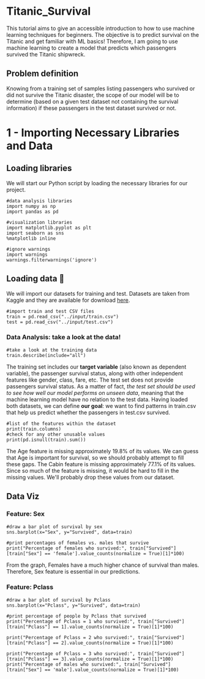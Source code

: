 # Titanic_Survival
This tutorial aims to give an accessible introduction to how to use machine learning techniques for beginners.
The objective is to predict survival on the Titanic and get familiar with ML basics! Therefore, I am going to use machine learning to create a model that predicts which passengers survived the Titanic shipwreck.

## Problem definition
Knowing from a training set of samples listing passengers who survived or did not survive the Titanic disaster, the scope of our model will be to determine (based on a given test dataset not containing the survival information) if these passengers in the test dataset survived or not.

# 1 - Importing Necessary Libraries and Data
## Loading libraries
We will start our Python script by loading the necessary libraries for our project.
```
#data analysis libraries 
import numpy as np
import pandas as pd

#visualization libraries
import matplotlib.pyplot as plt
import seaborn as sns
%matplotlib inline

#ignore warnings
import warnings
warnings.filterwarnings('ignore')
```
## Loading data :floppy_disk:	
We will import our datasets for training and test. Datasets are taken from Kaggle and they are available for download [here](https://www.kaggle.com/c/titanic/data).
```
#import train and test CSV files
train = pd.read_csv("../input/train.csv")
test = pd.read_csv("../input/test.csv")
```
### Data Analysis: take a look at the data!
```
#take a look at the training data
train.describe(include="all")
```
The training set includes our **target variable** (also known as dependent variable), the passenger survival status, along with other independent features like gender, class, fare, etc.
The test set does not provide passengers survival status. As a matter of fact, *the test set should be used to see how well our model performs on unseen data*, meaning that the  machine learning model have no relation to the test data.
Having loaded both datasets, we can define **our goal**: we want to find patterns in train.csv that help us predict whether the passengers in test.csv survived.
```
#list of the features within the dataset
print(train.columns)
#check for any other unusable values
print(pd.isnull(train).sum())
```
The Age feature is missing approximately 19.8% of its values. We can guess that Age is important for survival, so we should probably attempt to fill these gaps.
The Cabin feature is missing approximately 77.1% of its values. Since so much of the feature is missing, it would be hard to fill in the missing values. We'll probably drop these values from our dataset.

## Data Viz
### Feature: Sex
```
#draw a bar plot of survival by sex
sns.barplot(x="Sex", y="Survived", data=train)

#print percentages of females vs. males that survive
print("Percentage of females who survived:", train["Survived"][train["Sex"] == 'female'].value_counts(normalize = True)[1]*100)
```
From the graph, Females have a much higher chance of survival than males. Therefore, Sex feature is essential in our predictions.
### Feature: Pclass
```
#draw a bar plot of survival by Pclass
sns.barplot(x="Pclass", y="Survived", data=train)

#print percentage of people by Pclass that survived
print("Percentage of Pclass = 1 who survived:", train["Survived"][train["Pclass"] == 1].value_counts(normalize = True)[1]*100)

print("Percentage of Pclass = 2 who survived:", train["Survived"][train["Pclass"] == 2].value_counts(normalize = True)[1]*100)

print("Percentage of Pclass = 3 who survived:", train["Survived"][train["Pclass"] == 3].value_counts(normalize = True)[1]*100)
print("Percentage of males who survived:", train["Survived"][train["Sex"] == 'male'].value_counts(normalize = True)[1]*100)
```
